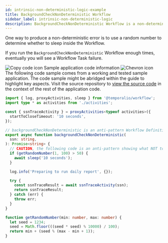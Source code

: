 ```yaml
---
id: intrinsic-non-deterministic-logic-example
title: BackgroundCheckNonDeterministic Workflow
sidebar_label: intrinsic-non-deterministic-logic
description: BackgroundCheckNonDeterministic Workflow is a non-deterministic Workflow as it uses a random number generator.
---
```


<!-- DO NOT EDIT THIS FILE DIRECTLY.
THIS FILE IS GENERATED from https://github.com/temporalio/documentation-samples-typescript/blob/fixes2/chapter_durable_execution/backgroundcheck_nondeterministic/src/workflow_dacx.ts. -->

One way to produce a non-deterministic error is to use a random number to determine whether to sleep inside the Workflow.

If you run the `BackgroundCheckNonDeterministic` Workflow enough times, eventually you will see a Workflow Task failure.

<div class="copycode-notice-container"><div class="copycode-notice"><img data-style="copycode-icon" src="/icons/copycode.png" alt="Copy code icon" /> Sample application code information <img id="i-id1587115450" data-event="clickable-copycode-info" data-style="chevron-icon" src="/icons/chevron.png" alt="Chevron icon" /></div><div id="copycode-info-id1587115450" class="copycode-info">The following code sample comes from a working and tested sample application. The code sample might be abridged within the guide to highlight key aspects. Visit the source repository to <a href="https://github.com/temporalio/documentation-samples-typescript/blob/fixes2/chapter_durable_execution/backgroundcheck_nondeterministic/src/workflow_dacx.ts">view the source code</a> in the context of the rest of the application code.</div></div>

```typescript
import { log, proxyActivities, sleep } from '@temporalio/workflow';
import type * as activities from './activities';

const { ssnTraceActivity } = proxyActivities<typeof activities>({
  startToCloseTimeout: '10 seconds',
});

// backgroundCheckNonDeterministic is an anti-pattern Workflow Definition
export async function backgroundCheckNonDeterministic(
  ssn: string,
): Promise<string> {
  // CAUTION, the following code is an anti-pattern showing what NOT to do
  if (getRandomNumber(1, 100) > 50) {
    await sleep('10 seconds');
  }

  log.info('Preparing to run daily report', {});

  try {
    const ssnTraceResult = await ssnTraceActivity(ssn);
    return ssnTraceResult;
  } catch (err) {
    throw err;
  }
}

function getRandomNumber(min: number, max: number) {
  let seed = 1234;
  seed = Math.floor(((seed * seed) % 10000) / 100);
  return min + (seed % (max - min + 1));
}
```

